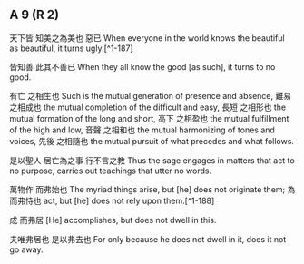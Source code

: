 ## A 9 (R 2)

天下皆
知美之為美也
惡已
When everyone in the world
knows the beautiful as beautiful,
it turns ugly.[^1-187]

皆知善
此其不善已
When they all know the good [as such],
it turns to no good.

有亡
之相生也
Such is the mutual generation
of presence and absence,
難易
之相成也
the mutual completion
of the difficult and easy,
長短
之相形也
the mutual formation
of the long and short,
高下
之相盈也
the mutual fulfillment
of the high and low,
音聲
之相和也
the mutual harmonizing
of tones and voices,
先後
之相隨也
the mutual pursuit
of what precedes and what follows.

是以聖人
居亡為之事
行不言之教
Thus the sage
engages in matters that act to no purpose,
carries out teachings that utter no words.

萬物作
而弗始也
The myriad things arise,
but [he] does not originate them;
為
而弗恃也
act,
but [he] does not rely upon them.[^1-188]

成
而弗居
[He] accomplishes,
but does not dwell in this.

夫唯弗居也
是以弗去也
For only because he does not dwell in it,
does it not go away.
